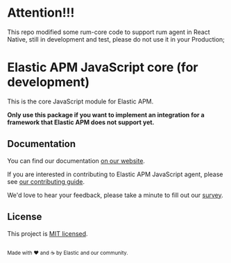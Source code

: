# Attention!!!
This repo modified some rum-core code to support rum agent in React Native, still in development and test, please do not use it in your Production;


# Elastic APM JavaScript core (for development)

This is the core JavaScript module for Elastic APM. 

**Only use this package if you want to implement an integration for a framework that Elastic APM does not support yet.**

## Documentation
You can find our documentation [on our website](https://www.elastic.co/guide/en/apm/agent/rum-js/current/index.html).

If you are interested in contributing to Elastic APM JavaScript agent, please see [our contributing guide](CONTRIBUTING.md).

We'd love to hear your feedback, please take a minute to fill out our [survey](https://goo.gl/forms/nLCXGCvziqalzjlP2).

## License
This project is [MIT licensed](LICENSE).

<sup><br>Made with ♥️ and ☕️ by Elastic and our community.</sup>
